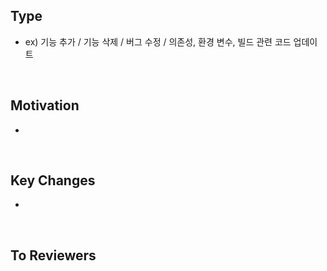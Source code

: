 ## Type
- ex) 기능 추가 / 기능 삭제 / 버그 수정 / 의존성, 환경 변수, 빌드 관련 코드 업데이트

<br>

## Motivation

-

<br>

## Key Changes

-

<br>

## To Reviewers
